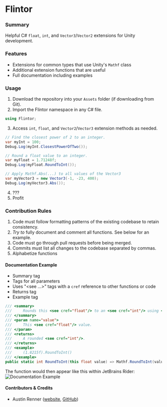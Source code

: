 # Flintor
### Summary
Helpful C# `float`, `int`, and `Vector3`/`Vector2` extensions for Unity development.

### Features
* Extensions for common types that use Unity's `Mathf` class
* Additional extension functions that are useful
* Full documentation including examples

### Usage
1. Download the repository into your `Assets` folder (if downloading from Git).
2. Import the Flintor namespace in any C# file.

```c#
using Flintor;
```

3. Access `int`, `float`, and `Vector2`/`Vector3` extension methods as needed.

```c#
// Find the closest power of 2 to an integer.
var myInt = 100;
Debug.Log(myInt.ClosestPowerOfTwo());

// Round a float value to an integer.
var myFloat = 1.71248f;
Debug.Log(myFloat.RoundToInt());

// Apply Mathf.Abs(...) to all values of the Vector3
var myVector3 = new Vector3(-1, -23, 400);
Debug.Log(myVector3.Abs());
```

4. ???
5. Profit

### Contribution Rules
1. Code must follow formatting patterns of the existing codebase to retain consistency.
2. <i>Try to</i> fully document and comment all functions. See below for an example.
3. Code must go through pull requests before being merged. 
4. Commits must list all changes to the codebase separated by commas.
5. Alphabetize functions

#### Documentation Example
* Summary tag
* Tags for all parameters
* Uses "\<see ...>" tags with a `cref` reference to other functions or code
* Returns tag
* Example tag
```c#
/// <summary>
///     Rounds this <see cref="float"/> to an <see cref="int"/> using <see cref="Mathf.RoundToInt"/>.
/// </summary>
/// <param name="value">
///     This <see cref="float"/> value.
/// </param>
/// <returns>
///     A rounded <see cref="int"/>.
/// </returns>
/// <example>
///     (1.8215f).RoundToInt()
/// </example>
public static int RoundToInt(this float value) => Mathf.RoundToInt(value);
```

The function would then appear like this within JetBrains Rider: <br>
![Documentation Example](https://i.imgur.com/4aeRhiw.png)

#### Contributors & Credits
* Austin Renner ([website](https://www.austephner.com/), [GitHub](https://github.com/austephner))
